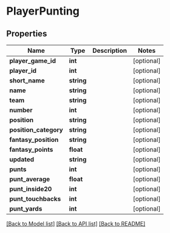 # PlayerPunting

## Properties
Name | Type | Description | Notes
------------ | ------------- | ------------- | -------------
**player_game_id** | **int** |  | [optional] 
**player_id** | **int** |  | [optional] 
**short_name** | **string** |  | [optional] 
**name** | **string** |  | [optional] 
**team** | **string** |  | [optional] 
**number** | **int** |  | [optional] 
**position** | **string** |  | [optional] 
**position_category** | **string** |  | [optional] 
**fantasy_position** | **string** |  | [optional] 
**fantasy_points** | **float** |  | [optional] 
**updated** | **string** |  | [optional] 
**punts** | **int** |  | [optional] 
**punt_average** | **float** |  | [optional] 
**punt_inside20** | **int** |  | [optional] 
**punt_touchbacks** | **int** |  | [optional] 
**punt_yards** | **int** |  | [optional] 

[[Back to Model list]](../README.md#documentation-for-models) [[Back to API list]](../README.md#documentation-for-api-endpoints) [[Back to README]](../README.md)


